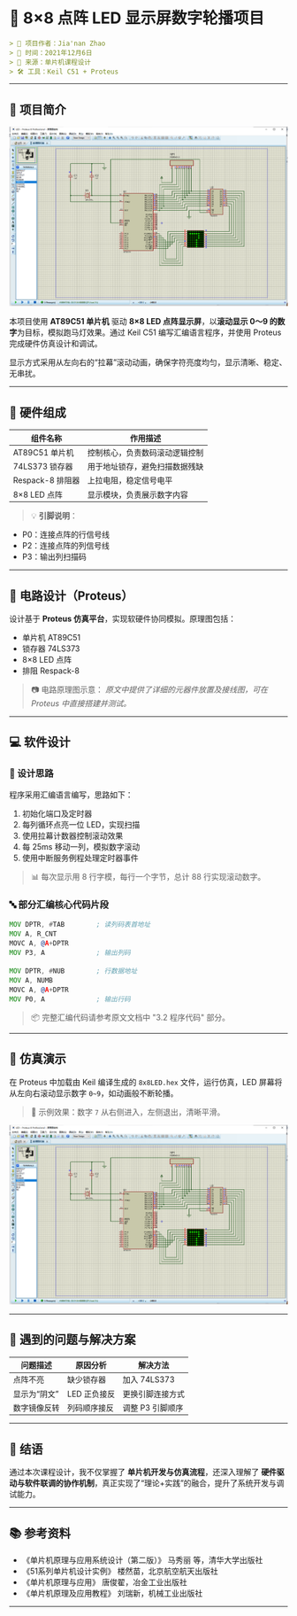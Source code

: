 
# 🔢 8×8 点阵 LED 显示屏数字轮播项目

```markdown
> 📍 项目作者：Jia'nan Zhao  
> 📅 时间：2021年12月6日  
> 📘 来源：单片机课程设计  
> 🛠️ 工具：Keil C51 + Proteus  
```

---

## 📑 项目简介

![预览图](1.png)

本项目使用 **AT89C51 单片机** 驱动 **8×8 LED 点阵显示屏**，以**滚动显示 0～9 的数字**为目标，模拟跑马灯效果。通过 Keil C51 编写汇编语言程序，并使用 Proteus 完成硬件仿真设计和调试。

显示方式采用从左向右的“拉幕”滚动动画，确保字符亮度均匀，显示清晰、稳定、无串扰。

---

## 🧩 硬件组成

| 组件名称         | 作用描述                         |
|------------------|----------------------------------|
| AT89C51 单片机    | 控制核心，负责数码滚动逻辑控制         |
| 74LS373 锁存器    | 用于地址锁存，避免扫描数据残缺        |
| Respack-8 排阻器 | 上拉电阻，稳定信号电平               |
| 8×8 LED 点阵     | 显示模块，负责展示数字内容           |

> 💡 **引脚说明**：
- P0：连接点阵的行信号线  
- P2：连接点阵的列信号线  
- P3：输出列扫描码  

---

## 🔧 电路设计（Proteus）

设计基于 **Proteus 仿真平台**，实现软硬件协同模拟。原理图包括：

- 单片机 AT89C51
- 锁存器 74LS373
- 8×8 LED 点阵
- 排阻 Respack-8

> 📷 电路原理图示意：
> *原文中提供了详细的元器件放置及接线图，可在 Proteus 中直接搭建并测试。*

---

## 💻 软件设计

### 🧠 设计思路

程序采用汇编语言编写，思路如下：

1. 初始化端口及定时器
2. 每列循环点亮一位 LED，实现扫描
3. 使用拉幕计数器控制滚动效果
4. 每 25ms 移动一列，模拟数字滚动
5. 使用中断服务例程处理定时器事件

> 📊 每次显示用 8 行字模，每行一个字节，总计 88 行实现滚动数字。

### 🔤 部分汇编核心代码片段

```asm
MOV DPTR, #TAB        ; 读列码表首地址
MOV A, R_CNT
MOVC A, @A+DPTR
MOV P3, A             ; 输出列码

MOV DPTR, #NUB        ; 行数据地址
MOV A, NUMB
MOVC A, @A+DPTR
MOV P0, A             ; 输出行码
````

> 📦 完整汇编代码请参考原文文档中 "3.2 程序代码" 部分。

---

## 🧪 仿真演示

在 Proteus 中加载由 Keil 编译生成的 `8x8LED.hex` 文件，运行仿真，LED 屏幕将从左向右滚动显示数字 `0~9`，如动画般不断轮播。

> 🎥 示例效果：数字 `7` 从右侧进入，左侧退出，清晰平滑。

![预览图](1.png)

---

## 🧩 遇到的问题与解决方案

| 问题描述    | 原因分析     | 解决方法       |
| ------- | -------- | ---------- |
| 点阵不亮    | 缺少锁存器    | 加入 74LS373 |
| 显示为“阴文” | LED 正负接反 | 更换引脚连接方式   |
| 数字镜像反转  | 列码顺序接反   | 调整 P3 引脚顺序 |

---

## 📘 结语

通过本次课程设计，我不仅掌握了 **单片机开发与仿真流程**，还深入理解了 **硬件驱动与软件联调的协作机制**，真正实现了“理论+实践”的融合，提升了系统开发与调试能力。

---

## 📚 参考资料

* 《单片机原理与应用系统设计（第二版）》 马秀丽 等，清华大学出版社
* 《51系列单片机设计实例》 楼然苗，北京航空航天出版社
* 《单片机原理与应用》 唐俊翟，冶金工业出版社
* 《单片机原理及应用教程》 刘瑞新，机械工业出版社

---

